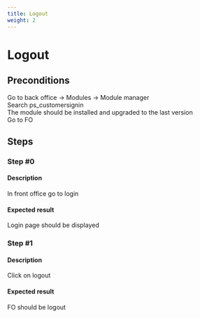 ```yaml
---
title: Logout
weight: 2
---
```


# Logout

## Preconditions

Go to back office -> Modules -> Module manager<br />
Search ps_customersignin<br />
The module should be installed and upgraded to the last version<br />
Go to FO
## Steps
### Step #0
#### Description
In front office go to login
#### Expected result
Login page should be displayed
### Step #1
#### Description
Click on logout
#### Expected result
FO should be logout 
